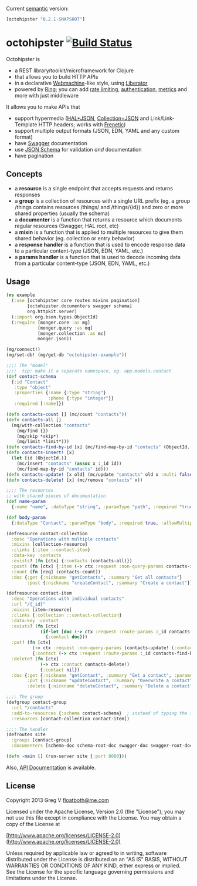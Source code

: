 Current [semantic](http://semver.org/) version:

```clojure
[octohipster "0.2.1-SNAPSHOT"]
```

# octohipster [![Build Status](https://travis-ci.org/myfreeweb/octohipster.png?branch=master)](https://travis-ci.org/myfreeweb/octohipster)

Octohipster is

- a REST library/toolkit/microframework for Clojure
- that allows you to build HTTP APIs
- in a declarative [Webmachine](https://github.com/basho/webmachine/wiki/Overview)-like style, using [Liberator](https://github.com/clojure-liberator/liberator)
- powered by [Ring](https://github.com/ring-clojure/ring); you can add [rate limiting](https://github.com/myfreeweb/ring-ratelimit), [authentication](https://github.com/cemerick/friend), [metrics](http://metrics-clojure.readthedocs.org/en/latest/ring.html) and more with just middleware

It allows you to make APIs that

- support hypermedia ([HAL+JSON](http://stateless.co/hal_specification.html), [Collection+JSON](http://amundsen.com/media-types/collection/) and Link/Link-Template HTTP headers; works with [Frenetic](http://dlindahl.github.com/frenetic/))
- support multiple output formats (JSON, EDN, YAML and any custom format)
- have [Swagger](https://github.com/wordnik/swagger-core/wiki) documentation 
- use [JSON Schema](http://json-schema.org) for validation *and* documentation
- have pagination

## Concepts

- a **resource** is a single endpoint that accepts requests and returns responses
- a **group** is a collection of resources with a single URL prefix (eg. a group /things contains resources /things/ and /things/{id}) and zero or more shared properties (usually the schema)
- a **documenter** is a function that returns a resource which documents regular resources (Swagger, HAL root, etc)
- a **mixin** is a function that is applied to multiple resources to give them shared behavior (eg. collection or entry behavior)
- a **response handler** is a function that is used to encode response data to a particular content-type (JSON, EDN, YAML, etc.)
- a **params handler** is a function that is used to decode incoming data from a particular content-type (JSON, EDN, YAML, etc.)

## Usage

```clojure
(ns example
  (:use [octohipster core routes mixins pagination]
        [octohipster.documenters swagger schema]
        org.httpkit.server)
  (:import org.bson.types.ObjectId)
  (:require [monger.core :as mg]
            [monger.query :as mq]
            [monger.collection :as mc]
            monger.json))

(mg/connect!)
(mg/set-db! (mg/get-db "octohipster-example"))

;;;; The "model"
;;;;  tip: make it a separate namespace, eg. app.models.contact
(def contact-schema
  {:id "Contact"
   :type "object"
   :properties {:name {:type "string"}
                :phone {:type "integer"}}
   :required [:name]})

(defn contacts-count [] (mc/count "contacts"))
(defn contacts-all []
  (mq/with-collection "contacts"
    (mq/find {})
    (mq/skip *skip*)
    (mq/limit *limit*)))
(defn contacts-find-by-id [x] (mc/find-map-by-id "contacts" (ObjectId. x)))
(defn contacts-insert! [x]
  (let [id (ObjectId.)]
    (mc/insert "contacts" (assoc x :_id id))
    (mc/find-map-by-id "contacts" id)))
(defn contacts-update! [x old] (mc/update "contacts" old x :multi false))
(defn contacts-delete! [x] (mc/remove "contacts" x))

;;;; The resources
;; with shared pieces of documentation
(def name-param
  {:name "name", :dataType "string", :paramType "path", :required "true", :description "The name of the contact", :allowMultiple false})

(def body-param
  {:dataType "Contact", :paramType "body", :required true, :allowMultiple false})

(defresource contact-collection
  :desc "Operations with multiple contacts"
  :mixins [collection-resource]
  :clinks {:item ::contact-item}
  :data-key :contacts
  :exists? (fn [ctx] {:contacts (contacts-all)})
  :post! (fn [ctx] {:item (-> ctx :request :non-query-params contacts-insert!)})
  :count (fn [req] (contacts-count))
  :doc {:get {:nickname "getContacts", :summary "Get all contacts"}
        :post {:nickname "createContact", :summary "Create a contact"}})

(defresource contact-item
  :desc "Operations with individual contacts"
  :url "/{_id}"
  :mixins [item-resource]
  :clinks {:collection ::contact-collection}
  :data-key :contact
  :exists? (fn [ctx]
             (if-let [doc (-> ctx :request :route-params :_id contacts-find-by-id)]
               {:contact doc}))
  :put! (fn [ctx]
          (-> ctx :request :non-query-params (contacts-update! (:contact ctx)))
          {:contact (-> ctx :request :route-params :_id contacts-find-by-id)})
  :delete! (fn [ctx]
             (-> ctx :contact contacts-delete!)
             {:contact nil})
  :doc {:get {:nickname "getContact", :summary "Get a contact", :parameters [name-param]}
        :put {:nickname "updateContact", :summary "Overwrite a contact", :parameters [name-param body-param]}
        :delete {:nickname "deleteContact", :summary "Delete a contact", :parameters [name-param]}})

;;;; The group
(defgroup contact-group
  :url "/contacts"
  :add-to-resources {:schema contact-schema}  ; instead of typing the same for all resources in the group
  :resources [contact-collection contact-item])

;;;; The handler
(defroutes site
  :groups [contact-group]
  :documenters [schema-doc schema-root-doc swagger-doc swagger-root-doc])

(defn -main [] (run-server site {:port 8080}))
```

Also, [API Documentation](http://myfreeweb.github.com/octohipster) is available.

## License

Copyright 2013 Greg V <floatboth@me.com>

Licensed under the Apache License, Version 2.0 (the "License");
you may not use this file except in compliance with the License.
You may obtain a copy of the License at

[http://www.apache.org/licenses/LICENSE-2.0](http://www.apache.org/licenses/LICENSE-2.0)

Unless required by applicable law or agreed to in writing, software
distributed under the License is distributed on an "AS IS" BASIS,
WITHOUT WARRANTIES OR CONDITIONS OF ANY KIND, either express or implied.
See the License for the specific language governing permissions and
limitations under the License.
